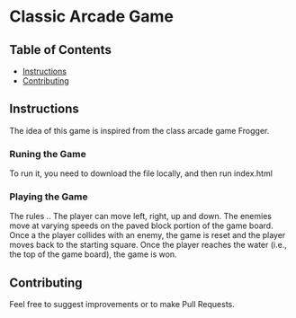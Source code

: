 # Classic Arcade Game

## Table of Contents

- [Instructions](#instructions)
- [Contributing](#contributing)

## Instructions

The idea of this game is inspired from the class arcade game Frogger. 
### Runing the Game
To run it, you need to download the file locally, and then run index.html
### Playing the Game
The rules ..
The player can move left, right, up and down.
The enemies move at varying speeds on the paved block portion of the game board.
Once a the player collides with an enemy, the game is reset and the player moves back to the starting square.
Once the player reaches the water (i.e., the top of the game board), the game is won.


## Contributing
Feel free to suggest improvements or to make Pull Requests.
